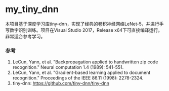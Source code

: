# my_tiny_dnn
本项目基于深度学习库tiny-dnn，实现了经典的卷积神经网络LeNet-5，并进行手写数字识别训练。项目在Visual Studio 2017，Release x64下可直接编译运行。非常适合参考学习。

### 参考
1. LeCun, Yann, et al. "Backpropagation applied to handwritten zip code recognition." Neural computation 1.4 (1989): 541-551.
2. LeCun, Yann, et al. "Gradient-based learning applied to document recognition." Proceedings of the IEEE 86.11 (1998): 2278-2324.
3. tiny-dnn: https://github.com/tiny-dnn/tiny-dnn
